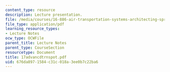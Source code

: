 ```yaml
---
content_type: resource
description: Lecture presentation.
file: /media/courses/16-886-air-transportation-systems-architecting-spring-2004/676da8971584c31c018a3ee0b7c22ba6_17advancdtrnspot.pdf
file_type: application/pdf
learning_resource_types:
- Lecture Notes
ocw_type: OCWFile
parent_title: Lecture Notes
parent_type: CourseSection
resourcetype: Document
title: 17advancdtrnspot.pdf
uid: 676da897-1584-c31c-018a-3ee0b7c22ba6
---
```

